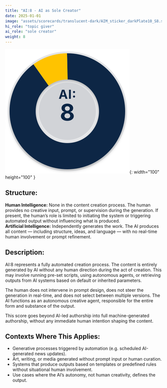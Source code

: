 ```yaml
---
title: "AI:8 - AI as Sole Creator"
date: 2025-01-01
image: "assets/scorecards/translucent-dark/AIM_sticker_darkPlate10_S8.svg"
hi_role: "topic giver"
ai_role: "sole creator"
weight: 8
---
```


![AI Score 8](/assets/scorecards/translucent-dark/AIM_sticker_darkPlate10_S8.svg){: width="100" height="100" }

## Structure:
**Human Intelligence:** None in the content creation process. The human provides no creative input, prompt, or supervision during the generation. If present, the human’s role is limited to initiating the system or triggering automated output without influencing what is produced.\
**Artificial Intelligence:** Independently generates the work. The AI produces all content — including structure, ideas, and language — with no real-time human involvement or prompt refinement.

## Description:
AI:8 represents a fully automated creation process. The content is entirely generated by AI without any human direction during the act of creation. This may involve running pre-set scripts, using autonomous agents, or retrieving outputs from AI systems based on default or inherited parameters.

The human does not intervene in prompt design, does not steer the generation in real-time, and does not select between multiple versions. The AI functions as an autonomous creative agent, responsible for the entire form and substance of the output.

This score goes beyond AI-led authorship into full machine-generated authorship, without any immediate human intention shaping the content.

## Contexts Where This Applies:
- Generative processes triggered by automation (e.g. scheduled AI-generated news updates).
- Art, writing, or media generated without prompt input or human curation.
- Systems that produce outputs based on templates or predefined rules without situational human involvement.
- Use cases where the AI’s autonomy, not human creativity, defines the output.

